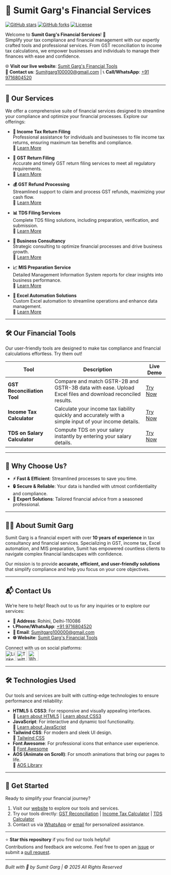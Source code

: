 # 🌟 Sumit Garg's Financial Services

[![GitHub stars](https://img.shields.io/github/stars/sumitgarg100000/Home?style=social)](https://github.com/sumitgarg100000/Home) 
[![GitHub forks](https://img.shields.io/github/forks/sumitgarg100000/Home?style=social)](https://github.com/sumitgarg100000/Home)
[![License](https://img.shields.io/badge/license-MIT-blue.svg)](LICENSE)

Welcome to **Sumit Garg's Financial Services**! 🚀  
Simplify your tax compliance and financial management with our expertly crafted tools and professional services. From GST reconciliation to income tax calculations, we empower businesses and individuals to manage their finances with ease and confidence.

🌐 **Visit our live website**: [Sumit Garg's Financial Tools](https://sumitgarg100000.github.io/Home/)  
📧 **Contact us**: [Sumitgarg100000@gmail.com](mailto:Sumitgarg100000@gmail.com) | 📞 **Call/WhatsApp**: [+91 9716804520](https://wa.me/9716804520)

---

## 🎯 Our Services

We offer a comprehensive suite of financial services designed to streamline your compliance and optimize your financial processes. Explore our offerings:

- **📑 Income Tax Return Filing**  
  Professional assistance for individuals and businesses to file income tax returns, ensuring maximum tax benefits and compliance.  
  🔗 [Learn More](https://sumitgarg100000.github.io/Home/itr-filing.html)

- **🧾 GST Return Filing**  
  Accurate and timely GST return filing services to meet all regulatory requirements.  
  🔗 [Learn More](https://sumitgarg100000.github.io/Home/gst-filing.html)

- **💰 GST Refund Processing**  
  Streamlined support to claim and process GST refunds, maximizing your cash flow.  
  🔗 [Learn More](https://sumitgarg100000.github.io/Home/gst-refund.html)

- **📊 TDS Filing Services**  
  Complete TDS filing solutions, including preparation, verification, and submission.  
  🔗 [Learn More](https://sumitgarg100000.github.io/Home/tds-filing.html)

- **💼 Business Consultancy**  
  Strategic consulting to optimize financial processes and drive business growth.  
  🔗 [Learn More](https://sumitgarg100000.github.io/Home/business-consultancy.html)

- **📈 MIS Preparation Service**  
  Detailed Management Information System reports for clear insights into business performance.  
  🔗 [Learn More](https://sumitgarg100000.github.io/Home/mis-service.html)

- **📑 Excel Automation Solutions**  
  Custom Excel automation to streamline operations and enhance data management.  
  🔗 [Learn More](https://sumitgarg100000.github.io/Home/excel-automation.html)

---

## 🛠️ Our Financial Tools

Our user-friendly tools are designed to make tax compliance and financial calculations effortless. Try them out!

| **Tool** | **Description** | **Live Demo** |
|----------|-----------------|---------------|
| **GST Reconciliation Tool** | Compare and match GSTR-2B and GSTR-3B data with ease. Upload Excel files and download reconciled results. | [Try Now](https://sumitgarg100000.github.io/GSTReconciliation/) |
| **Income Tax Calculator** | Calculate your income tax liability quickly and accurately with a simple input of your income details. | [Try Now](https://sumitgarg100000.github.io/IncometaxCalculator/) |
| **TDS on Salary Calculator** | Compute TDS on your salary instantly by entering your salary details. | [Try Now](https://sumitgarg100000.github.io/Home/Salarytds.html) |

---

## 🌟 Why Choose Us?

- **⚡ Fast & Efficient**: Streamlined processes to save you time.  
- **🔒 Secure & Reliable**: Your data is handled with utmost confidentiality and compliance.  
- **🎯 Expert Solutions**: Tailored financial advice from a seasoned professional.

---

## 👨‍💼 About Sumit Garg

Sumit Garg is a financial expert with over **10 years of experience** in tax consultancy and financial services. Specializing in GST, income tax, Excel automation, and MIS preparation, Sumit has empowered countless clients to navigate complex financial landscapes with confidence.

Our mission is to provide **accurate, efficient, and user-friendly solutions** that simplify compliance and help you focus on your core objectives.

---

## 📬 Contact Us

We’re here to help! Reach out to us for any inquiries or to explore our services:

- **📍 Address**: Rohini, Delhi-110086  
- **📞 Phone/WhatsApp**: [+91 9716804520](https://wa.me/9716804520)  
- **📧 Email**: [Sumitgarg100000@gmail.com](mailto:Sumitgarg100000@gmail.com)  
- **🌐 Website**: [Sumit Garg's Financial Tools](https://sumitgarg100000.github.io/Home/)  

Connect with us on social platforms:  
[<img src="https://img.icons8.com/color/48/000000/linkedin.png" alt="LinkedIn" width="32"/>](https://www.linkedin.com/) 
[<img src="https://img.icons8.com/color/48/000000/twitter.png" alt="Twitter" width="32"/>](https://x.com/) 
[<img src="https://img.icons8.com/color/48/000000/whatsapp.png" alt="WhatsApp" width="32"/>](https://wa.me/9716804520)

---

## 🛠️ Technologies Used

Our tools and services are built with cutting-edge technologies to ensure performance and reliability:

- **HTML5** & **CSS3**: For responsive and visually appealing interfaces.  
  🔗 [Learn about HTML5](https://developer.mozilla.org/en-US/docs/Web/HTML) | [Learn about CSS3](https://developer.mozilla.org/en-US/docs/Web/CSS)  
- **JavaScript**: For interactive and dynamic tool functionality.  
  🔗 [Learn about JavaScript](https://developer.mozilla.org/en-US/docs/Web/JavaScript)  
- **Tailwind CSS**: For modern and sleek UI design.  
  🔗 [Tailwind CSS](https://tailwindcss.com/)  
- **Font Awesome**: For professional icons that enhance user experience.  
  🔗 [Font Awesome](https://fontawesome.com/)  
- **AOS (Animate on Scroll)**: For smooth animations that bring our pages to life.  
  🔗 [AOS Library](https://michalsnik.github.io/aos/)  

---

## 🚀 Get Started

Ready to simplify your financial journey?  
1. Visit our [website](https://sumitgarg100000.github.io/Home/) to explore our tools and services.  
2. Try our tools directly: [GST Reconciliation](https://sumitgarg100000.github.io/GSTReconciliation/) | [Income Tax Calculator](https://sumitgarg100000.github.io/IncometaxCalculator/) | [TDS Calculator](https://sumitgarg100000.github.io/Home/Salarytds.html)  
3. Contact us via [WhatsApp](https://wa.me/9716804520) or [email](mailto:Sumitgarg100000@gmail.com) for personalized assistance.

---

⭐ **Star this repository** if you find our tools helpful!  
Contributions and feedback are welcome. Feel free to open an [issue](https://github.com/sumitgarg100000/Home/issues) or submit a [pull request](https://github.com/sumitgarg100000/Home/pulls).

---

*Built with 💙 by Sumit Garg | © 2025 All Rights Reserved*
